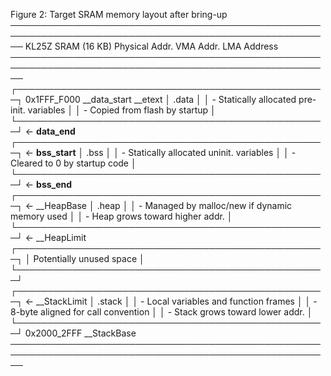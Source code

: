 Figure 2: Target SRAM memory layout after bring-up
──────────────────────────────────────────────────────────────────────────────────────────────────────
   KL25Z SRAM (16 KB)                                    Physical Addr.    VMA Addr.      LMA Address
──────────────────────────────────────────────────────────────────────────────────────────────────────
   ┌──────────────────────────────────────────────────┐  0x1FFF_F000       __data_start   __etext
   │ .data                                            │
   │ - Statically allocated pre-init. variables       │
   │ - Copied from flash by startup                   │
   └──────────────────────────────────────────────────┘  <-                __data_end__
   ┌──────────────────────────────────────────────────┐  <-                __bss_start__
   │ .bss                                             │
   │ - Statically allocated uninit. variables         │
   │ - Cleared to 0 by startup code                   │
   └──────────────────────────────────────────────────┘  <-                __bss_end__
   ┌──────────────────────────────────────────────────┐  <-                __HeapBase
   │ .heap                                            │
   │ - Managed by malloc/new if dynamic memory used   │
   │ - Heap grows toward higher addr.                 │
   └──────────────────────────────────────────────────┘  <-                __HeapLimit
   ┌──────────────────────────────────────────────────┐ 
   │ Potentially unused space                         │
   └──────────────────────────────────────────────────┘              
   ┌──────────────────────────────────────────────────┐  <-                __StackLimit
   │ .stack                                           │
   │ - Local variables and function frames            │
   │ - 8-byte aligned for call convention             │
   │ - Stack grows toward lower addr.                 │
   └──────────────────────────────────────────────────┘ 0x2000_2FFF        __StackBase
──────────────────────────────────────────────────────────────────────────────────────────────────────